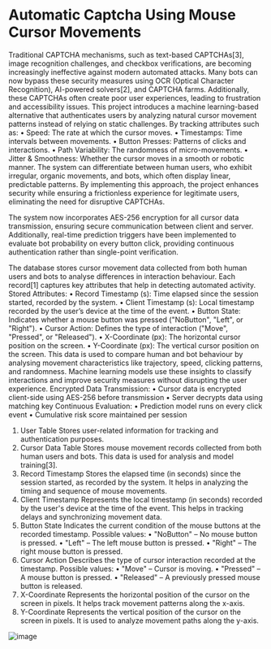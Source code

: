 # Automatic Captcha Using Mouse Cursor Movements

Traditional CAPTCHA mechanisms, such as text-based CAPTCHAs[3], image recognition challenges, and checkbox verifications, are becoming increasingly ineffective against modern automated attacks. Many bots can now bypass these security measures using OCR (Optical Character Recognition), AI-powered solvers[2], and CAPTCHA farms. Additionally, these CAPTCHAs often create poor user experiences, leading to frustration and accessibility issues.
This project introduces a machine learning-based alternative that authenticates users by analyzing natural cursor movement patterns instead of relying on static challenges. By tracking attributes such as:
•	Speed: The rate at which the cursor moves.
•	Timestamps: Time intervals between movements.
•	Button Presses: Patterns of clicks and interactions.
•	Path Variability: The randomness of micro-movements.
•	Jitter & Smoothness: Whether the cursor moves in a smooth or robotic manner.
The system can differentiate between human users, who exhibit irregular, organic movements, and bots, which often display linear, predictable patterns.
By implementing this approach, the project enhances security while ensuring a frictionless experience for legitimate users, eliminating the need for disruptive CAPTCHAs. 

The system now incorporates AES-256 encryption for all cursor data transmission, ensuring secure communication between client and server. Additionally, real-time prediction triggers have been implemented to evaluate bot probability on every button click, providing continuous authentication rather than single-point verification.

The database stores cursor movement data collected from both human users and bots to analyse differences in interaction behaviour. Each record[1] captures key attributes that help in detecting automated activity.
Stored Attributes:
•	Record Timestamp (s): Time elapsed since the session started, recorded by the system.
•	Client Timestamp (s): Local timestamp recorded by the user’s device at the time of the event.
•	Button State: Indicates whether a mouse button was pressed ("NoButton", "Left", or "Right").
•	Cursor Action: Defines the type of interaction ("Move", "Pressed", or "Released").
•	X-Coordinate (px): The horizontal cursor position on the screen.
•	Y-Coordinate (px): The vertical cursor position on the screen.
This data is used to compare human and bot behaviour by analysing movement characteristics like trajectory, speed, clicking patterns, and randomness. Machine learning models use these insights to classify interactions and improve security measures without disrupting the user experience.
Encrypted Data Transmission:
•	Cursor data is encrypted client-side using AES-256 before transmission
•	Server decrypts data using matching key
Continuous Evaluation:
•	Prediction model runs on every click event
•	Cumulative risk score maintained per session

1. User Table
Stores user-related information for tracking and authentication purposes.
2. Cursor Data Table
Stores mouse movement records collected from both human users and bots. This data is used for analysis and model training[3].
3. Record Timestamp
Stores the elapsed time (in seconds) since the session started, as recorded by the system. It helps in analyzing the timing and sequence of mouse movements.
4. Client Timestamp
Represents the local timestamp (in seconds) recorded by the user's device at the time of the event. This helps in tracking delays and synchronizing movement data.
5. Button State
Indicates the current condition of the mouse buttons at the recorded timestamp. Possible values:
•	"NoButton" – No mouse button is pressed.
•	"Left" – The left mouse button is pressed.
•	"Right" – The right mouse button is pressed.
6. Cursor Action
Describes the type of cursor interaction recorded at the timestamp. Possible values:
•	"Move" – Cursor is moving.
•	"Pressed" – A mouse button is pressed.
•	"Released" – A previously pressed mouse button is released.
7. X-Coordinate
Represents the horizontal position of the cursor on the screen in pixels. It helps track movement patterns along the x-axis.
8. Y-Coordinate
Represents the vertical position of the cursor on the screen in pixels. It is used to analyze movement paths along the y-axis.


![image](https://github.com/user-attachments/assets/88448f35-6e3c-4624-bdd0-3aed181be5f5)
